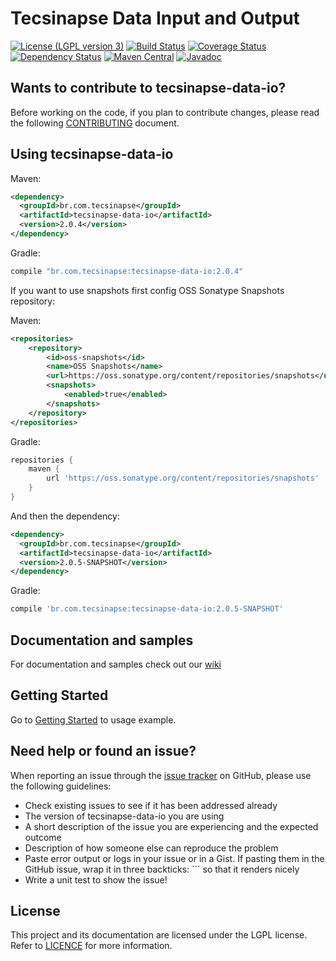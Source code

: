 Tecsinapse Data Input and Output
==========
[![License (LGPL version 3)](https://img.shields.io/badge/license-GNU%20LGPL%20version%203.0-blue.svg)](https://github.com/tecsinapse/tecsinapse-data-io/blob/master/LICENCE)
[![Build Status](https://travis-ci.org/tecsinapse/tecsinapse-data-io.svg?branch=master)](https://travis-ci.org/tecsinapse/tecsinapse-data-io)
[![Coverage Status](https://img.shields.io/coveralls/tecsinapse/tecsinapse-data-io.svg?branch=master)](https://coveralls.io/github/tecsinapse/tecsinapse-data-io?branch=master)
[![Dependency Status](https://www.versioneye.com/user/projects/57c283f5939fc600508e8c19/badge.svg)](https://www.versioneye.com/user/projects/57c283f5939fc600508e8c19)
[![Maven Central](https://maven-badges.herokuapp.com/maven-central/br.com.tecsinapse/tecsinapse-data-io/badge.svg)](https://maven-badges.herokuapp.com/maven-central/br.com.tecsinapse/tecsinapse-data-io/)
[![Javadoc](http://www.javadoc.io/badge/br.com.tecsinapse/tecsinapse-data-io.svg)](http://www.javadoc.io/doc/br.com.tecsinapse/tecsinapse-data-io)

Wants to contribute to tecsinapse-data-io?
---
Before working on the code, if you plan to contribute changes, please read the following [CONTRIBUTING](CONTRIBUTING.md) document.

Using tecsinapse-data-io
---

Maven:

``` xml
<dependency>
  <groupId>br.com.tecsinapse</groupId>
  <artifactId>tecsinapse-data-io</artifactId>
  <version>2.0.4</version>
</dependency>
```

Gradle:

```groovy
compile "br.com.tecsinapse:tecsinapse-data-io:2.0.4"
```

If you want to use snapshots first config OSS Sonatype Snapshots repository:

Maven:

``` xml
<repositories>
    <repository>
        <id>oss-snapshots</id>
        <name>OSS Snapshots</name>
        <url>https://oss.sonatype.org/content/repositories/snapshots</url>
        <snapshots>
            <enabled>true</enabled>
        </snapshots>
    </repository>
</repositories>
```

Gradle:

```groovy
repositories {
    maven {
        url 'https://oss.sonatype.org/content/repositories/snapshots'
    }
}
```

And then the dependency:

``` xml
<dependency>
  <groupId>br.com.tecsinapse</groupId>
  <artifactId>tecsinapse-data-io</artifactId>
  <version>2.0.5-SNAPSHOT</version>
</dependency>
```

Gradle:

```groovy
compile 'br.com.tecsinapse:tecsinapse-data-io:2.0.5-SNAPSHOT'
```

Documentation and samples
---

For documentation and samples check out our [wiki](https://github.com/tecsinapse/tecsinapse-data-io/wiki)

Getting Started
---
Go to [Getting Started](https://tecsinapse.github.io/tecsinapse-data-io/getting-started.html)  to usage example.

Need help or found an issue?
---

When reporting an issue through the [issue tracker](https://github.com/tecsinapse/tecsinapse-data-io/issues?state=open)
on GitHub, please use the following guidelines:

* Check existing issues to see if it has been addressed already
* The version of tecsinapse-data-io you are using
* A short description of the issue you are experiencing and the expected outcome
* Description of how someone else can reproduce the problem
* Paste error output or logs in your issue or in a Gist. If pasting them in the GitHub issue, wrap 
it in three backticks: ```  so that it renders nicely
* Write a unit test to show the issue!

License
---

This project and its documentation are licensed under the LGPL license. Refer to [LICENCE](LICENCE) for more information.
